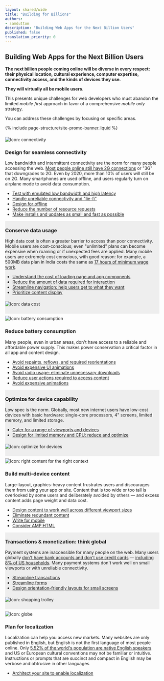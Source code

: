 ```yaml
---
layout: shared/wide
title: "Building for Billions"
authors:
- samdutton
description: "Building Web Apps for the Next Billion Users"
published: false
translation_priority: 0
---
```


<style>
  .mdl-cell h3 {
    margin-top: 0;
  }
  .mdl-cell img {
    padding-bottom: 30px;
    position: relative;
    top: 7px;
  }
  .wf-landing-section:nth-child(even) {
    background-color: #eee;
    padding-top: 20px;
  }
</style>

<div class="wf-subheading">
  <div class="page-content mdl-grid">
    <div class="mdl-cell mdl-cell--9-col wf-showcase__title">
      <h2>Building Web Apps for the Next Billion Users</h2>
      <p><strong>The next billion people coming online will be diverse in every respect: their physical location, cultural experience, computer expertise, connectivity access, and the kinds of devices they use.</strong></p>
      <p><strong>They will virtually all be mobile users.</strong></p>
      <p>This presents unique challenges for web developers who must abandon the limited <em>mobile first</em> approach in favor of a comprehensive <em>mobile only</em> strategy.</p>
      <p>You can address these challenges by focusing on specific areas.</p>
    </div>
  </div>
</div>

{% include page-structure/site-promo-banner.liquid %}

<!-- item 1 -->
<div id="connectivity" class="wf-landing-section">
  <div class="page-content mdl-grid">
    <div class="mdl-cell mdl-cell--6-col mdl-cell--4-col-tablet">
      <img src="/web/imgs/billions/connectivity.png" alt="Icon: connectivity">
    </div>
    <div class="mdl-cell mdl-cell--6-col mdl-cell--4-col-tablet">
      <h3>Design for seamless connectivity</h3>
      <p>Low bandwidth and intermittent connectivity are the norm for many people accessing the web. <a href="http://www.cisco.com/c/en/us/solutions/collateral/service-provider/visual-networking-index-vni/mobile-white-paper-c11-520862.html" title="Cisco Visual Networking Index: Global Mobile Data Traffic Forecast Update, 2015–2020">Most people online still have 2G connections</a> or "3G" that downgrades to 2G. Even by 2020, more than 10% of users will still be on 2G. Many smartphones are used offline, and users regularly turn on airplane mode to avoid data consumption.</p>
      <ul>
        <li><a href="/web/fundamentals/performance/poor-connectivity/testing">Test with emulated low bandwidth and high latency</a></li>
        <li><a href="/web/fundamentals/performance/poor-connectivity/lie-fi">Handle unreliable connectivity and "lie-fi"</a></li>
        <li><a href="https://developers.google.com/web/fundamentals/getting-started/your-first-offline-web-app/">Design for offline</a></li>
        <li><a href="https://developers.google.com/web/fundamentals/performance/optimizing-content-efficiency/eliminate-downloads">Reduce the number of resource requests</a></li>
        <li><a href="https://developers.google.com/web/fundamentals/performance/optimizing-content-efficiency/optimize-encoding-and-transfer">Make installs and updates as small and fast as possible</a></li>
      </ul>
    </div>
  </div>
</div>


<!-- item 2 -->
<div id="cost" class="wf-landing-section wf-landing-gmp">
  <div class="page-content mdl-grid">
    <div class="mdl-cell mdl-cell--6-col mdl-cell--4-col-tablet">
      <h3>Conserve data usage</h3>
      <p>High data cost is often a greater barrier to access than poor connectivity. Mobile users are cost-conscious; even "unlimited" plans can become expensive when roaming or if unexpected fees are applied. Many mobile users are extremely cost conscious, with good reason: for example, a 500MB data plan in India costs the same as <a href="https://blog.jana.com/2015/05/21/the-data-trap-affordable-smartphones-expensive-data/" title="jana.com report: affordable smartphones, expensive data">17 hours of minimum wage work</a>.</p>
      <ul>
        <li><a href="/web/fundamentals/design-and-ui/content/weight">Understand the cost of loading page and app components</a></li>
        <li><a href="https://developers.google.com/web/fundamentals/performance/optimizing-content-efficiency/">Reduce the amount of data required for interaction</a></li>
        <li><a href="https://developers.google.com/web/fundamentals/getting-started/principles/site-and-page-navigation">Streamline navigation: help users get to what they want</a></li>
        <li><a href="https://developers.google.com/web/fundamentals/performance/critical-rendering-path/?hl=en">Prioritize content display</a></li>
      </ul>
    </div>
    <div class="mdl-cell mdl-cell--6-col mdl-cell--4-col-tablet">
      <img src="/web/imgs/billions/cost.png" alt="Icon: data cost">
    </div>
  </div>
</div>

<!-- item 3 -->
<div class="wf-landing-section" id="consumption">
  <div class="page-content mdl-grid">
    <div class="mdl-cell mdl-cell--6-col mdl-cell--4-col-tablet">
      <img src="/web/imgs/billions/consumption.png" alt="Icon: battery consumption">
    </div>
    <div class="mdl-cell mdl-cell--6-col mdl-cell--4-col-tablet">
      <h3>Reduce battery consumption</h3>
      <p>Many people, even in urban areas, don't have access to a reliable and affordable power supply. This makes power conservation a critical factor in all app and content design.</p>
      <ul>
        <li><a href="https://developers.google.com/web/tools/chrome-devtools/profile/rendering-tools/analyze-runtime">Avoid repaints, reflows, and required reorientations</a></li>
        <li><a href="https://developers.google.com/web/fundamentals/design-and-ui/animations/#avoid-animating-expensive-properties">Avoid expensive UI animations</a></li>
        <li><a href="https://developers.google.com/web/fundamentals/performance/optimizing-content-efficiency/eliminate-downloads">Avoid radio usage: eliminate unnecessary downloads</a></li>
        <li><a href="https://developers.google.com/web/fundamentals/getting-started/principles/">Reduce user actions required to access content</a></li>
        <li><a href="https://developers.google.com/web/fundamentals/design-and-ui/animations/animations-and-performance">Avoid expensive animations</a></li>
      </ul>
    </div>
  </div>
</div>

<!-- item 4 -->
<div id="capability" class="wf-landing-section wf-landing-gmp">
  <div class="page-content mdl-grid">
    <div class="mdl-cell mdl-cell--6-col mdl-cell--4-col-tablet">
      <h3>Optimize for device capability</h3>
      <p>Low spec is the norm. Globally, most new internet users have low-cost devices with basic hardware: single-core processors, 4" screens, limited memory, and limited storage.</p>
      <ul>
        <li><a href="https://developers.google.com/web/fundamentals/getting-started/your-first-multi-screen-site/">Cater for a range of viewports and devices</a></li>
        <li><a href="https://developers.google.com/web/fundamentals/performance/">Design for limited memory and CPU: reduce and optimize</a></li>
      </ul>
    </div>
    <div class="mdl-cell mdl-cell--6-col mdl-cell--4-col-tablet">
      <img src="/web/imgs/billions/capability.png" alt="Icon: optimize for devices">
    </div>
  </div>
</div>

<!-- item 5 -->
<div id="content" class="wf-landing-section wf-landing-gmp">
  <div class="page-content mdl-grid">
    <div class="mdl-cell mdl-cell--6-col mdl-cell--4-col-tablet">
      <img src="/web/imgs/billions/content.png" alt="Icon: right content for the right context">
    </div>
    <div class="mdl-cell mdl-cell--6-col mdl-cell--4-col-tablet">
      <h3>Build multi-device content</h3>
      <p>Large-layout, graphics-heavy content frustrates users and discourages them from using your app or site. Content that is too wide or too tall is overlooked by some users and deliberately avoided by others — and excess content adds page weight and data cost.</p>
      <ul>
        <li><a href="/web/fundamentals/design-and-ui/content/viewport">Design content to work well across different viewport sizes</a></li>
        <li><a href="/web/fundamentals/design-and-ui/content/redundant">Eliminate redundant content</a></li>
        <li><a href="/web/fundamentals/design-and-ui/content/write">Write for mobile</a></li>
        <li><a href="https://www.ampproject.org/">Consider AMP HTML</a></li>
      </ul>
    </div>
  </div>
</div>

<!-- item 6 -->
<div id="commerce" class="wf-landing-section">
  <div class="page-content mdl-grid">
    <div class="mdl-cell mdl-cell--6-col mdl-cell--4-col-tablet">
      <h3>Transactions &amp; monetization: think global</h3>
      <p>Payment systems are inaccessible for many people on the web. Many users globally <a href="http://datatopics.worldbank.org/financialinclusion/country/india" title="World Bank report for India">don't have bank accounts and don't use credit cards</a> — <a href="https://www.economist.com/news/united-states/21663262-why-low-income-americans-often-have-pay-more-its-expensive-be-poor" title="Economist article about poverty in the US"> including 8% of US households</a>. Many payment systems don't work well on small viewports or with unreliable connectivity.</p>
      <ul>
        <li><a href="https://developers.google.com/web/fundamentals/getting-started/principles/commerce-and-conversion">Streamline transactions</a></li>
        <li><a href="https://developers.google.com/web/fundamentals/design-and-ui/input/forms/">Streamline forms</a></li>
        <li><a href="https://developers.google.com/web/fundamentals/getting-started/principles/usability-and-form-factor">Design orientation-friendly layouts for small screens</a></li>
      </ul>
    </div>
    <div class="mdl-cell mdl-cell--6-col mdl-cell--4-col-tablet">
      <img src="/web/imgs/billions/monetization.png" alt="Icon: shopping trolley">
    </div>
  </div>
</div>

<!-- item 7 -->
<div id="localization" class="wf-landing-section">
  <div class="page-content mdl-grid">
    <div class="mdl-cell mdl-cell--6-col mdl-cell--4-col-tablet">
      <img src="/web/imgs/billions/localization.png" alt="Icon: globe">
    </div>
    <div class="mdl-cell mdl-cell--6-col mdl-cell--4-col-tablet">
      <h3>Plan for localization</h3>
      <p>Localization can help you access new markets. Many websites are only published in English, but English is not the first language of most people online. Only <a href="https://en.wikipedia.org/wiki/List_of_languages_by_number_of_native_speakers" title="Wikipedia list of languages by number of native speakers, graphic by User:Jroehl">5.52% of the world's population are native English speakers</a> and US or European cultural conventions may not be familiar or intuitive. Instructions or prompts that are succinct and compact in English may be verbose and obtrusive in other languages.</p>
      <ul>
        <li><a href="https://support.google.com/webmasters/answer/182192">Architect your site to enable localization</a></li>
      </ul>
    </div>
  </div>
</div>
